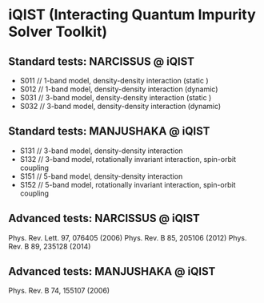 # iQIST (Interacting Quantum Impurity Solver Toolkit)

## Standard tests: NARCISSUS @ iQIST

* S011 // 1-band model, density-density interaction (static )
* S012 // 1-band model, density-density interaction (dynamic)
* S031 // 3-band model, density-density interaction (static )
* S032 // 3-band model, density-density interaction (dynamic)

## Standard tests: MANJUSHAKA @ iQIST

* S131 // 3-band model, density-density interaction
* S132 // 3-band model, rotationally invariant interaction, spin-orbit coupling
* S151 // 5-band model, density-density interaction
* S152 // 5-band model, rotationally invariant interaction, spin-orbit coupling

## Advanced tests: NARCISSUS @ iQIST

Phys. Rev. Lett. 97, 076405 (2006)
Phys. Rev. B 85, 205106 (2012)
Phys. Rev. B 89, 235128 (2014)

## Advanced tests: MANJUSHAKA @ iQIST

Phys. Rev. B 74, 155107 (2006)
